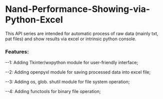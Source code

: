 Nand-Performance-Showing-via-Python-Excel
=========================================

This API series are intended for automatic process of raw data (mainly txt, pat files) and show results via excel or intrinsic python console.

### Features:
--1: Adding Tkinter/wxpython module  for user-friendly interface;

--2: Adding openpyxl module for saving processed data into excel file; 

--3: Adding os, glob. shutil module for file system operation;

--4: Adding functools for binary file operation;


